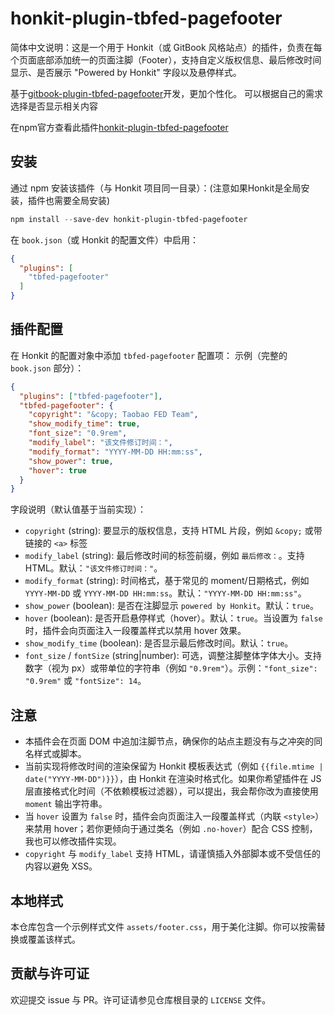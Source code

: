 # honkit-plugin-tbfed-pagefooter

简体中文说明：这是一个用于 Honkit（或 GitBook 风格站点）的插件，负责在每个页面底部添加统一的页面注脚（Footer），支持自定义版权信息、最后修改时间显示、是否展示 "Powered by Honkit" 字段以及悬停样式。

基于[gitbook-plugin-tbfed-pagefooter](https://github.com/zhj3618/gitbook-plugin-tbfed-pagefooter)开发，更加个性化。
可以根据自己的需求选择是否显示相关内容

在npm官方查看此插件[honkit-plugin-tbfed-pagefooter](https://www.npmjs.com/package/honkit-plugin-tbfed-pagefooter)


## 安装

通过 npm 安装该插件（与 Honkit 项目同一目录）：(注意如果Honkit是全局安装，插件也需要全局安装)

```powershell
npm install --save-dev honkit-plugin-tbfed-pagefooter
```

在 `book.json`（或 Honkit 的配置文件）中启用：

```json
{
  "plugins": [
    "tbfed-pagefooter"
  ]
}
```

## 插件配置

在 Honkit 的配置对象中添加 `tbfed-pagefooter` 配置项：
示例（完整的 `book.json` 部分）：

```json
{
  "plugins": ["tbfed-pagefooter"],
  "tbfed-pagefooter": {
    "copyright": "&copy; Taobao FED Team",
    "show_modify_time": true,
    "font_size": "0.9rem",
    "modify_label": "该文件修订时间：",
    "modify_format": "YYYY-MM-DD HH:mm:ss",
    "show_power": true,
    "hover": true
  }
}
```

字段说明（默认值基于当前实现）：
- `copyright` (string): 要显示的版权信息，支持 HTML 片段，例如 `&copy;` 或带链接的 `<a>` 标签
- `modify_label` (string): 最后修改时间的标签前缀，例如 `最后修改：`。支持 HTML。默认：`"该文件修订时间："`。
- `modify_format` (string): 时间格式，基于常见的 moment/日期格式，例如 `YYYY-MM-DD` 或 `YYYY-MM-DD HH:mm:ss`。默认：`"YYYY-MM-DD HH:mm:ss"`。
- `show_power` (boolean): 是否在注脚显示 `powered by Honkit`。默认：`true`。
- `hover` (boolean): 是否开启悬停样式（hover）。默认：`true`。当设置为 `false` 时，插件会向页面注入一段覆盖样式以禁用 hover 效果。
- `show_modify_time` (boolean): 是否显示最后修改时间。默认：`true`。
- `font_size` / `fontSize` (string|number): 可选，调整注脚整体字体大小。支持数字（视为 px）或带单位的字符串（例如 `"0.9rem"`）。示例：`"font_size": "0.9rem"` 或 `"fontSize": 14`。



## 注意

- 本插件会在页面 DOM 中追加注脚节点，确保你的站点主题没有与之冲突的同名样式或脚本。
- 当前实现将修改时间的渲染保留为 Honkit 模板表达式（例如 `{{file.mtime | date("YYYY-MM-DD")}}`），由 Honkit 在渲染时格式化。如果你希望插件在 JS 层直接格式化时间（不依赖模板过滤器），可以提出，我会帮你改为直接使用 `moment` 输出字符串。
- 当 `hover` 设置为 `false` 时，插件会向页面注入一段覆盖样式（内联 `<style>`）来禁用 hover；若你更倾向于通过类名（例如 `.no-hover`）配合 CSS 控制，我也可以修改插件实现。
- `copyright` 与 `modify_label` 支持 HTML，请谨慎插入外部脚本或不受信任的内容以避免 XSS。

## 本地样式

本仓库包含一个示例样式文件 `assets/footer.css`，用于美化注脚。你可以按需替换或覆盖该样式。

## 贡献与许可证

欢迎提交 issue 与 PR。许可证请参见仓库根目录的 `LICENSE` 文件。

